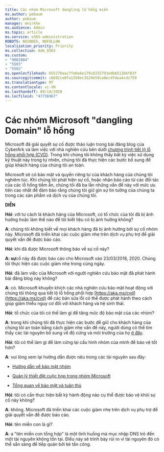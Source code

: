 ```yaml
---
title: Các nhóm Microsoft dangling lỗ hổng miền
ms.author: pebaum
author: pebaum
manager: mnirkhe
ms.audience: Admin
ms.topic: article
ms.service: o365-administration
ROBOTS: NOINDEX, NOFOLLOW
localization_priority: Priority
ms.collection: Adm_O365
ms.custom:
- "9002884"
- "5503"
- "5502"
ms.openlocfilehash: 655270aac7fe0a6e179c8332793edbb512b6f03f
ms.sourcegitcommit: c6692ce0fa1358ec3529e59ca0ecdfdea4cdc759
ms.translationtype: MT
ms.contentlocale: vi-VN
ms.lasthandoff: 09/14/2020
ms.locfileid: "47736967"
---
```

# <a name="microsoft-teams-dangling-domain-vulnerability"></a>Các nhóm Microsoft "dangling Domain" lỗ hổng

Microsoft đã giải quyết sự cố được thảo luận trong bài đăng blog của CyberArk và làm việc với nhà nghiên cứu bên dưới [chương trình tiết lộ lỗ hổng phối hợp (CVD)](https://aka.ms/cvd). Trong khi chúng tôi không thấy bất kỳ việc sử dụng kỹ thuật này trong tự nhiên, chúng tôi đã thực hiện các bước bổ sung để giúp khách hàng của chúng tôi an toàn.

Microsoft sẽ có bảo mật và quyền riêng tư của khách hàng của chúng tôi nghiêm túc. Khi chúng tôi phát hiện sự cố, hoặc nhận báo cáo từ các đối tác của các lỗ hổng tiềm ẩn, chúng tôi đã ba lần những vấn đề này với mức ưu tiên cao nhất để đảm bảo rằng chúng tôi giữ gìn sự tin tưởng của chúng ta trong các sản phẩm và dịch vụ của chúng tôi.

**DIỄN**

**Hỏi**: với tư cách là khách hàng của Microsoft, có tổ chức của tôi đã bị ảnh hưởng hoặc làm thế nào để tôi biết liệu có bị ảnh hưởng không?

**A**: chúng tôi không biết về mọi khách hàng đã bị ảnh hưởng bởi sự cố nhóm này. Microsoft đã triển khai các cuộc giảm nhẹ trên dịch vụ phụ trợ để giải quyết vấn đề được báo cáo.

**Hỏi**: khi đã được Microsoft thông báo về sự cố này?

**A: sự**cố này đã được báo cáo cho Microsoft vào 23/03/2018, 2020. Chúng tôi thực hiện các cuộc giảm nhẹ trong cùng ngày.

**Hỏi**: đã làm việc của Microsoft với người nghiên cứu bảo mật đã phát hành bài đăng blog này không?

**A**: có. Microsoft khuyến khích các nhà nghiên cứu bảo mật hoạt động với chúng tôi thông qua tiết lộ lỗ hổng phối hợp [https://aka.ms/cvd](https://aka.ms/cvd) để các bản sửa lỗi có thể được phát hành theo cách giúp giảm thiểu nguy cơ đối với khách hàng và hệ sinh thái.  

**Hỏi**: tổ chức của tôi có thể làm gì để tăng mức độ bảo mật của các nhóm?  

**A**: trong khi chúng tôi đã thực hiện các bước để giữ cho khách hàng của chúng tôi an toàn bằng cách giảm nhẹ vấn đề này, người dùng có thể tìm thấy các tài nguyên bổ sung về độ cứng và môi trường của họ [ở đây](https://www.microsoft.com/microsoft-365/blog/2020/04/06/it-professionals-privacy-security-microsoft-teams/).  

**Hỏi**: tôi có thể làm gì để làm cứng lại cấu hình nhóm của mình để bảo vệ tốt hơn?

**A**: vui lòng xem lại hướng dẫn được nêu trong các tài nguyên sau đây: 

- [Hướng dẫn về bảo mật nhóm](https://docs.microsoft.com/microsoftteams/teams-security-guide)

- [Quản lý thiết đặt cuộc họp trong nhóm Microsoft](https://docs.microsoft.com/microsoftteams/meeting-settings-in-teams)

- [Tổng quan về bảo mật và tuân thủ](https://docs.microsoft.com/microsoftteams/security-compliance-overview)

**Hỏi**: tôi có cần thực hiện bất kỳ hành động nào cụ thể được bảo vệ khỏi sự cố này không?

**A**: không. Microsoft đã triển khai các cuộc giảm nhẹ trên dịch vụ phụ trợ để giải quyết vấn đề được báo cáo.

**Hỏi**: tên miền con là gì?

**A**: a "tên miền con tổng hợp" là một tình huống mà mục nhập DNS trỏ đến một tài nguyên không tồn tại.  Điều này sẽ trình bày rủi ro vì tài nguyên đó có thể sẵn sàng để tiếp quản bởi kẻ tấn công.
